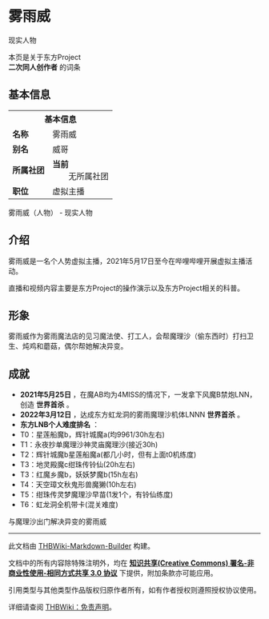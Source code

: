 # 雾雨威

<!-- source html: G:\repos\THBWiki-Markdown-Builder\THBWikiMarkdown\Temp\main\2\2c\ns0%3A%E9%9B%BE%E9%9B%A8%E5%A8%81.html -->

现实人物

本页是关于东方Project  
 **二次同人创作者** 的词条
## 基本信息

<table><tbody><tr><th colspan="3">基本信息</th></tr><tr><td class="label"><b>名称</b></td><td> 雾雨威 </td></tr><tr><td class="label"><b>别名</b></td><td>威哥</td></tr><tr><td class="label"><b>所属社团</b></td><td><b>当前</b><div style="margin-left:2em;">无所属社团</div></td></tr><tr><td class="label"><b>职位</b></td><td>虚拟主播</td></tr></tbody></table>

雾雨威（人物） - 现实人物
## 介绍
  
雾雨威是一名个人势虚拟主播，2021年5月17日至今在哔哩哔哩开展虚拟主播活动。
  
  
直播和视频内容主要是东方Project的操作演示以及东方Project相关的科普。
  




[](./文件-雾雨威_公式1.png.md)


[](./文件-雾雨威_公式2.png.md)


[](./文件-雾雨威_公式3.png.md)




## 形象

  
雾雨威作为雾雨魔法店的见习魔法使、打工人，会帮魔理沙（偷东西时）打扫卫生、炖鸡和蘑菇，偶尔帮她解决异变。
  


## 成就
-  **2021年5月25日** ，在魔AB均为4MISS的情况下，一发拿下风魔B禁炮LNN，创造 **世界首杀** 。
-  **2022年3月12日** ，达成东方虹龙洞的雾雨魔理沙机体LNNN **世界首杀** 。
-  **东方LNB个人难度排名** ：
  - T0：星莲船魔b，辉针城魔a(均9961/30h左右)
  - T1：永夜抄单魔理沙神灵庙魔理沙(接近30h)
  - T2：辉针城魔b星莲船魔a(都几小时，但有上面t0机练度)
  - T3：地灵殿魔c绀珠传铃仙(20h左右)
  - T3：红魔乡魔b，妖妖梦魔b(15h左右)
  - T4：天空璋文秋鬼形兽魔獭(10h左右)
  - T5：绀珠传灵梦魔理沙早苗(1发1个，有铃仙练度)
  - T6：虹龙洞全机带卡(混关难度)


[](./文件-与魔理沙出门搞事的雾雨威.jpg.md)  [](./文件-与魔理沙出门搞事的雾雨威.jpg.md)与魔理沙出门解决异变的雾雨威




---

此文档由 [THBWiki-Markdown-Builder](https://github.com/Delsin-Yu/THBWiki-Markdown-Builder) 构建。

文档中的所有内容除特殊注明外，均在 [**知识共享(Creative Commons) 署名-非商业性使用-相同方式共享 3.0 协议**](https://creativecommons.org/licenses/by-sa/3.0/deed.zh-hans) 下提供，附加条款亦可能应用。

引用类型与其他类型作品版权归原作者所有，如有作者授权则遵照授权协议使用。

详细请查阅 [THBWiki：免责声明](https://thbwiki.cc/THBWiki:%E5%85%8D%E8%B4%A3%E5%A3%B0%E6%98%8E)。

